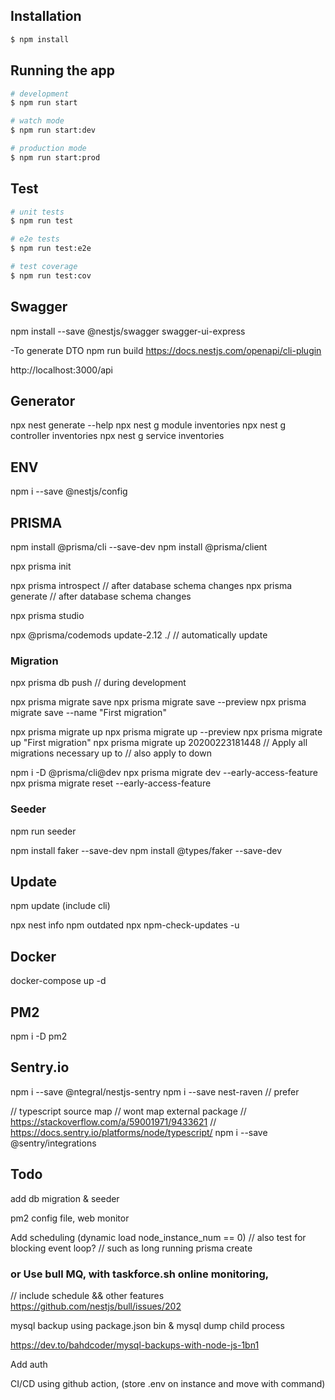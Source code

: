 ## Installation

```bash
$ npm install
```

## Running the app

```bash
# development
$ npm run start

# watch mode
$ npm run start:dev

# production mode
$ npm run start:prod
```

## Test

```bash
# unit tests
$ npm run test

# e2e tests
$ npm run test:e2e

# test coverage
$ npm run test:cov
```

## Swagger

npm install --save @nestjs/swagger swagger-ui-express

-To generate DTO
npm run build
https://docs.nestjs.com/openapi/cli-plugin

http://localhost:3000/api



## Generator
npx nest generate --help
npx nest g module inventories
npx nest g controller inventories
npx nest g service inventories


## ENV
npm i --save @nestjs/config


## PRISMA
npm install @prisma/cli --save-dev
npm install @prisma/client

npx prisma init

npx prisma introspect // after database schema changes
npx prisma generate // after database schema changes

npx prisma studio

npx @prisma/codemods update-2.12 ./  // automatically update

### Migration
npx prisma db push // during development

npx prisma migrate save
npx prisma migrate save --preview
npx prisma migrate save --name "First migration"

npx prisma migrate up
npx prisma migrate up --preview
npx prisma migrate up "First migration"
npx prisma migrate up 20200223181448 // Apply all migrations necessary up to
// also apply to down

npm i -D @prisma/cli@dev
npx prisma migrate dev --early-access-feature
npx prisma migrate reset --early-access-feature

### Seeder
npm run seeder

npm install faker --save-dev
npm install @types/faker --save-dev


## Update
npm update (include cli)
<!-- npx @nestjs/cli update -->
npx nest info
npm outdated
npx npm-check-updates -u


## Docker
docker-compose up -d


## PM2
npm i -D pm2

## Sentry.io
npm i --save @ntegral/nestjs-sentry
npm i --save nest-raven // prefer

// typescript source map // wont map external package
// https://stackoverflow.com/a/59001971/9433621
// https://docs.sentry.io/platforms/node/typescript/
npm i --save @sentry/integrations


## Todo
add db migration & seeder

pm2 config file, web monitor

Add scheduling (dynamic load node_instance_num == 0)
// also test for blocking event loop?
// such as long running prisma create
### or Use bull MQ, with taskforce.sh online monitoring,
// include schedule && other features
https://github.com/nestjs/bull/issues/202

mysql backup using package.json bin & mysql dump child process

https://dev.to/bahdcoder/mysql-backups-with-node-js-1bn1

Add auth

CI/CD using github action, (store .env on instance and move with command)
